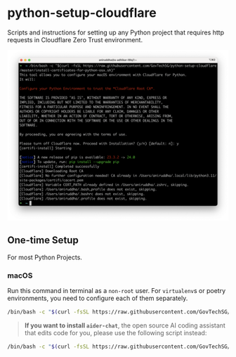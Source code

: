 # python-setup-cloudflare
Scripts and instructions for setting up any Python project that requires http requests in Cloudflare Zero Trust environment.

![](./assets/screenshot.png)

## One-time Setup

For most Python Projects.

### macOS

Run this command in terminal as a `non-root` user. For `virtualenv`s or poetry environments, you need to configure each of them separately.

```bash
/bin/bash -c "$(curl -fsSL https://raw.githubusercontent.com/GovTechSG/python-setup-cloudflare/master/install-certificates-for-python-osx.sh)"
```

> **If you want to install `aider-chat`**, the open source AI coding assistant that edits code for you, please use the following script instead:

```bash
/bin/bash -c "$(curl -fsSL https://raw.githubusercontent.com/GovTechSG/python-setup-cloudflare/master/install-aider-osx.sh)"
```